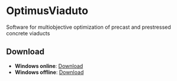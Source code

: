 # OptimusViaduto
Software for multiobjective optimization of precast and prestressed concrete viaducts

## Download
* __Windows online__: [Download](https://github.com/EVWTRENTINI/OptimusViaduto/releases/download/v1.0/Instalador.OptimusViaduto.-.online.exe) 
* __Windows offline__: [Download](https://github.com/EVWTRENTINI/OptimusViaduto/releases/download/v1.0/Instalador.OptimusViaduto.-.offline.exe)
